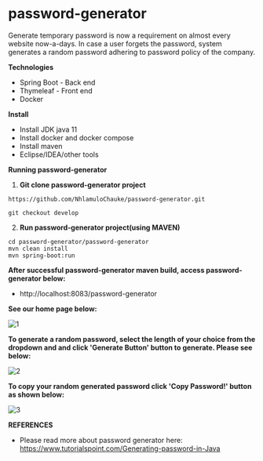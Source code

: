# password-generator

Generate temporary password is now a requirement on almost every website now-a-days. In case a user forgets the password, system generates a random password adhering to password policy of the company. 

**Technologies**

* Spring Boot - Back end
* Thymeleaf - Front end
* Docker

**Install**

* Install JDK java 11
* Install docker and docker compose
* Install maven
* Eclipse/IDEA/other tools

**Running password-generator**

1. **Git clone password-generator project**
 ```
 https://github.com/NhlamuloChauke/password-generator.git
 ```
 ```
 git checkout develop
 ```
2. **Run password-generator project(using MAVEN)**
 ```
 cd password-generator/password-generator
 mvn clean install
 mvn spring-boot:run  
```
**After successful password-generator maven build, access password-generator below:**
* http://localhost:8083/password-generator

**See our home page below:**

![1](https://user-images.githubusercontent.com/17588855/145242787-d6be6518-b9b2-4495-8e21-01c28f464430.png)

**To generate a random password, select the length of your choice from the dropdown and 
  and click 'Generate Button' button to generate. Please see below:**
  
![2](https://user-images.githubusercontent.com/17588855/145243846-2445908e-3a49-489f-9814-786ce84bd1b8.png)

**To copy your random generated password click 'Copy Password!' button as shown below:**

![3](https://user-images.githubusercontent.com/17588855/145244346-73389fcd-9680-46a8-850f-2db090524e84.png)

**REFERENCES**
* Please read more about password generator here: https://www.tutorialspoint.com/Generating-password-in-Java
